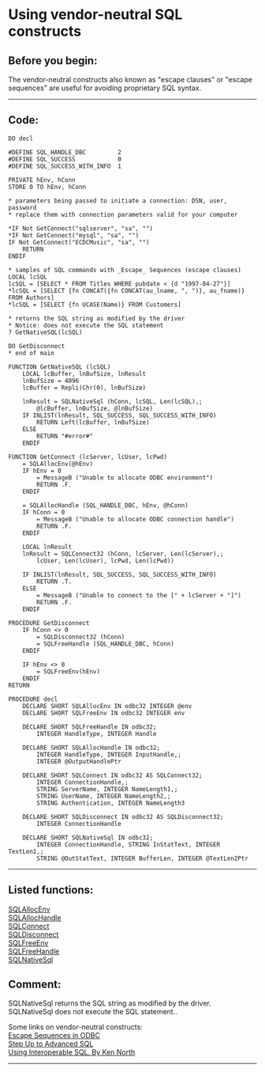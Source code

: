 <link rel="stylesheet" type="text/css" href="../css/win32api.css">  
<link rel="stylesheet" href="https://cdnjs.cloudflare.com/ajax/libs/font-awesome/4.7.0/css/font-awesome.min.css">

# Using vendor-neutral SQL constructs

## Before you begin:
The vendor-neutral constructs also known as "escape clauses" or "escape sequences" are useful for avoiding proprietary SQL syntax.  
  
***  


## Code:
```foxpro  
DO decl

#DEFINE SQL_HANDLE_DBC         2
#DEFINE SQL_SUCCESS            0
#DEFINE SQL_SUCCESS_WITH_INFO  1

PRIVATE hEnv, hConn
STORE 0 TO hEnv, hConn

* parameters being passed to initiate a connection: DSN, user, password
* replace them with connection parameters valid for your computer

*IF Not GetConnect("sqlserver", "sa", "")
*IF Not GetConnect("mysql", "sa", "")
IF Not GetConnect("ECDCMusic", "sa", "")
	RETURN
ENDIF

* samples of SQL commands with _Escape_ Sequences (escape clauses)
LOCAL lcSQL
lcSQL = [SELECT * FROM Titles WHERE pubdate < {d "1997-04-27"}]
*lcSQL = [SELECT {fn CONCAT({fn CONCAT(au_lname, ", ")}, au_fname)} FROM Authors]
*lcSQL = [SELECT {fn UCASE(Name)} FROM Customers]

* returns the SQL string as modified by the driver
* Notice: does not execute the SQL statement
? GetNativeSQL(lcSQL)

DO GetDisconnect
* end of main

FUNCTION GetNativeSQL (lcSQL)
	LOCAL lcBuffer, lnBufSize, lnResult
	lnBufSize = 4096
	lcBuffer = Repli(Chr(0), lnBufSize)

	lnResult = SQLNativeSql (hConn, lcSQL, Len(lcSQL),;
		@lcBuffer, lnBufSize, @lnBufSize)
	IF INLIST(lnResult, SQL_SUCCESS, SQL_SUCCESS_WITH_INFO)
		RETURN Left(lcBuffer, lnBufSize)
	ELSE
		RETURN "#error#"
	ENDIF

FUNCTION GetConnect (lcServer, lcUser, lcPwd)
	= SQLAllocEnv(@hEnv)
	IF hEnv = 0
		= MessageB ("Unable to allocate ODBC environment")
		RETURN .F.
	ENDIF

	= SQLAllocHandle (SQL_HANDLE_DBC, hEnv, @hConn)
	IF hConn = 0
		= MessageB ("Unable to allocate ODBC connection handle")
		RETURN .F.
	ENDIF
	
	LOCAL lnResult
	lnResult = SQLConnect32 (hConn, lcServer, Len(lcServer),;
		lcUser, Len(lcUser), lcPwd, Len(lcPwd))

	IF INLIST(lnResult, SQL_SUCCESS, SQL_SUCCESS_WITH_INFO)
		RETURN .T.
	ELSE
		= MessageB ("Unable to connect to the [" + lcServer + "]")
		RETURN .F.
	ENDIF

PROCEDURE GetDisconnect
	IF hConn <> 0
		= SQLDisconnect32 (hConn)
		= SQLFreeHandle (SQL_HANDLE_DBC, hConn)
	ENDIF

	IF hEnv <> 0
		= SQLFreeEnv(hEnv)
	ENDIF
RETURN

PROCEDURE decl
	DECLARE SHORT SQLAllocEnv IN odbc32 INTEGER @env
	DECLARE SHORT SQLFreeEnv IN odbc32 INTEGER env

	DECLARE SHORT SQLFreeHandle IN odbc32;
		INTEGER HandleType, INTEGER Handle

	DECLARE SHORT SQLAllocHandle IN odbc32;
		INTEGER HandleType, INTEGER InputHandle,;
		INTEGER @OutputHandlePtr

	DECLARE SHORT SQLConnect IN odbc32 AS SQLConnect32;
		INTEGER ConnectionHandle,;
		STRING ServerName, INTEGER NameLength1,;
		STRING UserName, INTEGER NameLength2,;
		STRING Authentication, INTEGER NameLength3

	DECLARE SHORT SQLDisconnect IN odbc32 AS SQLDisconnect32;
		INTEGER ConnectionHandle

	DECLARE SHORT SQLNativeSql IN odbc32;
		INTEGER ConnectionHandle, STRING InStatText, INTEGER TextLen1,;
		STRING @OutStatText, INTEGER BufferLen, INTEGER @TextLen2Ptr  
```  
***  


## Listed functions:
[SQLAllocEnv](../libraries/odbc32/SQLAllocEnv.md)  
[SQLAllocHandle](../libraries/odbc32/SQLAllocHandle.md)  
[SQLConnect](../libraries/odbc32/SQLConnect.md)  
[SQLDisconnect](../libraries/odbc32/SQLDisconnect.md)  
[SQLFreeEnv](../libraries/odbc32/SQLFreeEnv.md)  
[SQLFreeHandle](../libraries/odbc32/SQLFreeHandle.md)  
[SQLNativeSql](../libraries/odbc32/SQLNativeSql.md)  

## Comment:
SQLNativeSql returns the SQL string as modified by the driver. SQLNativeSql does not execute the SQL statement..  
  
Some links on vendor-neutral constructs:  
<a href="http://msdn.microsoft.com/library/default.asp?url=/library/en-us/odbc/htm/odbcescape_sequences_in_odbc.asp">Escape Sequences in ODBC</a>  
<a href="http://www.devx.com/premier/mgznarch/vbpj/1997/06jun97/whgg.pdf">Step Up to Advanced SQL</a>  
<a href="http://www.webtechniques.com/archives/1997/07/north/">Using Interoperable SQL. By Ken North</a>  
  
***  

